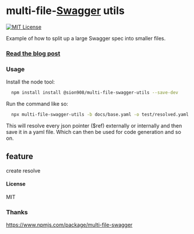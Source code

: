 # multi-file-[Swagger](http://swagger.io) utils
[![MIT License](http://img.shields.io/badge/license-MIT-blue.svg?style=flat)](LICENSE)

Example of how to split up a large Swagger spec into smaller files.

### [Read the blog post](http://azimi.me/2015/07/16/split-swagger-into-smaller-files.html)


### Usage
Install the node tool:

```bash
  npm install install @sion908/multi-file-swagger-utils --save-dev
```

Run the command like so:

```bash
  npx multi-file-swagger-utils -b docs/base.yaml -o test/resolved.yaml
```

This will resolve every json pointer ($ref) externally or internally and then save it in a yaml file. Which can then be used for code generation and so on.

## feature

create resolve

#### License
MIT

### Thanks

https://www.npmjs.com/package/multi-file-swagger
